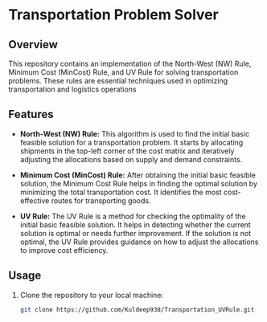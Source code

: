 # Transportation Problem Solver

## Overview

This repository contains an implementation of the North-West (NW) Rule, Minimum Cost (MinCost) Rule, and UV Rule for solving transportation problems. These rules are essential techniques used in optimizing transportation and logistics operations

## Features

- **North-West (NW) Rule:** This algorithm is used to find the initial basic feasible solution for a transportation problem. It starts by allocating shipments in the top-left corner of the cost matrix and iteratively adjusting the allocations based on supply and demand constraints.

- **Minimum Cost (MinCost) Rule:** After obtaining the initial basic feasible solution, the Minimum Cost Rule helps in finding the optimal solution by minimizing the total transportation cost. It identifies the most cost-effective routes for transporting goods.

- **UV Rule:** The UV Rule is a method for checking the optimality of the initial basic feasible solution. It helps in detecting whether the current solution is optimal or needs further improvement. If the solution is not optimal, the UV Rule provides guidance on how to adjust the allocations to improve cost efficiency.

## Usage

1. Clone the repository to your local machine:

   ```bash
   git clone https://github.com/Kuldeep938/Transportation_UVRule.git
